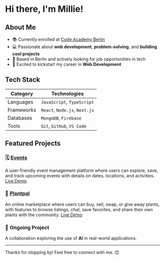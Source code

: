 # Hi there, I'm Millie!

## About Me
- 📚 Currently enrolled at [Code Academy Berlin](https://www.codeacademyberlin.com/courses/web-development)
-  💻 Passionate about **web development**, **problem-solving**, and **building cool projects**
- 📍 Based in Berlin and actively looking for job opportunities in tech
- 🚀 Excited to kickstart my career in **Web Development**

## Tech Stack
| Category       | Technologies                          |
|----------------|---------------------------------------|
| Languages      | `JavaScript`, `TypeScript`            |
| Frameworks     | `React`, `Node.js`, `Next.js`         |
| Databases      | `MongoDB`, `Firebase`                 |
| Tools          | `Git`, `GitHub`, `VS Code`            |

## Featured Projects

### 🗓️ [Events](https://github.com/milliemk/project-events)  
A user-friendly event management platform where users can explore, save, and track upcoming events with details on dates, locations, and activities. 
[Live Demo](https://project-events.netlify.app/)

### 🌱 [Plantpal](https://github.com/milliemk/project-plantpal) 
An online marketplace where users can buy, sell, swap, or give away plants, with features to browse listings, chat, save favorites, and share their own plants with the community. 
[Live Demo](https://project-plantpal.vercel.app/)

### 🤝  **Ongoing Project**  
A collaboration exploring the use of **AI** in real-world applications. 

---


Thanks for stopping by! Feel free to connect with me. 😊


